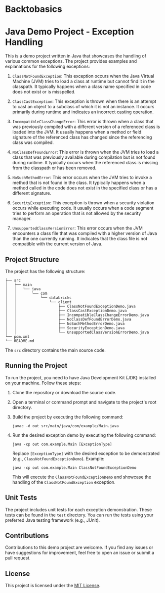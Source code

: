 # Backtobasics

# Java Demo Project - Exception Handling

This is a demo project written in Java that showcases the handling of various common exceptions. The project provides examples and explanations for the following exceptions:

1. `ClassNotFoundException`: This exception occurs when the Java Virtual Machine (JVM) tries to load a class at runtime but cannot find it in the classpath. It typically happens when a class name specified in code does not exist or is misspelled.

2. `ClassCastException`: This exception is thrown when there is an attempt to cast an object to a subclass of which it is not an instance. It occurs primarily during runtime and indicates an incorrect casting operation.

3. `IncompatibleClassChangeError`: This error is thrown when a class that was previously compiled with a different version of a referenced class is loaded into the JVM. It usually happens when a method or field signature of the referenced class has changed since the referencing class was compiled.

4. `NoClassDefFoundError`: This error is thrown when the JVM tries to load a class that was previously available during compilation but is not found during runtime. It typically occurs when the referenced class is missing from the classpath or has been removed.

5. `NoSuchMethodError`: This error occurs when the JVM tries to invoke a method that is not found in the class. It typically happens when a method called in the code does not exist in the specified class or has a different signature.

6. `SecurityException`: This exception is thrown when a security violation occurs while executing code. It usually occurs when a code segment tries to perform an operation that is not allowed by the security manager.

7. `UnsupportedClassVersionError`: This error occurs when the JVM encounters a class file that was compiled with a higher version of Java than the one currently running. It indicates that the class file is not compatible with the current version of Java.

## Project Structure

The project has the following structure:

```
├── src
│   ├── main
│   │   └── java
│   │       └── com
│   │           └── databricks
│   │               └── client
│   │                   ├── ClassNotFoundExceptionDemo.java
│   │                   ├── ClassCastExceptionDemo.java
│   │                   ├── IncompatibleClassChangeErrorDemo.java
│   │                   ├── NoClassDefFoundErrorDemo.java
│   │                   ├── NoSuchMethodErrorDemo.java
│   │                   ├── SecurityExceptionDemo.java
│   │                   └── UnsupportedClassVersionErrorDemo.java
└── pom.xml
└── README.md
```

The `src` directory contains the main source code.

## Running the Project

To run the project, you need to have Java Development Kit (JDK) installed on your machine. Follow these steps:

1. Clone the repository or download the source code.
2. Open a terminal or command prompt and navigate to the project's root directory.
3. Build the project by executing the following command:
   ```
   javac -d out src/main/java/com/example/Main.java
   ```
4. Run the desired exception demo by executing the following command:
   ```
   java -cp out com.example.Main [ExceptionType]
    ```
   
   Replace `[ExceptionType]` with the desired exception to be demonstrated (e.g., `ClassNotFoundExceptionDemo`).
   Example:
   ```
   java -cp out com.example.Main ClassNotFoundExceptionDemo
   ```
   
   This will execute the `ClassNotFoundExceptionDemo` and showcase the handling of the `ClassNotFoundException` exception.

## Unit Tests

The project includes unit tests for each exception demonstration. These tests can be found in the `test` directory. You can run the tests using your preferred Java testing framework (e.g., JUnit).

## Contributions

Contributions to this demo project are welcome. If you find any issues or have suggestions for improvement, feel free to open an issue or submit a pull request.

## License

This project is licensed under the [MIT License](LICENSE).